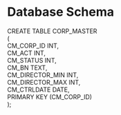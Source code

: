 # Database Schema  
CREATE TABLE CORP_MASTER  
(  
    CM_CORP_ID INT,  
    CM_ACT INT,  
    CM_STATUS INT,  
    CM_BN TEXT,  
    CM_DIRECTOR_MIN INT,  
    CM_DIRECTOR_MAX INT,  
    CM_CTRLDATE DATE,  
    PRIMARY KEY (CM_CORP_ID)  
);  
